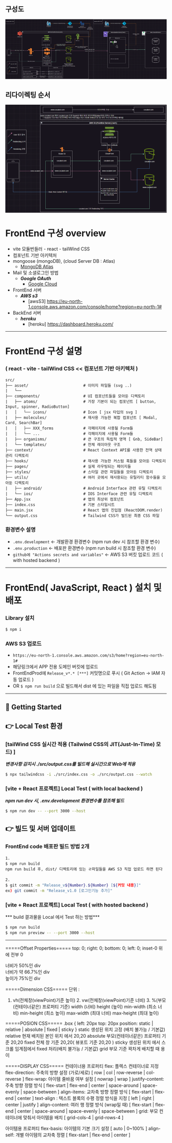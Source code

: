 ## 구성도
![구성도](구성도.png)

##  리다이렉팅 순서
![리다이렉팅_순서](리다이렉팅_구성.png)


#### 
# FrontEnd 구성 overview
#### 
- vite 모듈번들러 - react - tailWind CSS
- 컴포넌트 기반 아키텍처
- mongoose (mongoDB), (cloud Server DB : Atlas)
  - [MongoDB Atlas](https://cloud.mongodb.com/v2#/org/66fcba7d069a4d43c73cf7af/projects)
- Mail 및 소셜로그인 방법
  - ***Google OAuth***
    - [Google Cloud](https://console.cloud.google.com/welcome?rapt=AEjHL4OJjFc4lzLNcPNlXrzCFEk45oarFz-owP3pH7s5GC9KMcHKLrYImjWonYlwViLawL4IKSzLOyJDlzlqi-pTsoabi1ETDflnLRV5rtVjyiFK-EuHj7Q&inv=1&invt=AbrdaA&project=oauthmailer-452010)
- FrontEnd 서버
  - ***AWS s3***
    - [awsS3] https://eu-north-1.console.aws.amazon.com/console/home?region=eu-north-1#
- BackEnd 서버
  - ***heroku***
    - [heroku] https://dashboard.heroku.com/

___

#### 
# FrontEnd 구성 설명
#### 

### ( react - vite - tailWind CSS << 컴포넌트 기반 아키텍처 )
```tree
src/
├── asset/                        # 이미지 파일들 (svg ..)
|   └──                           
├── components/                   # UI 컴포넌트들을 모아둔 디렉토리 
|   ├── atoms/                    # 가장 기본이 되는 컴포넌트 [ button, Input, spinner, RadioButton]
|   │   └── icons/                # Icon [ jsx 타입의 svg ]
|   ├── molecules/                # 재사용 가능한 복합 컴포넌트 [ Modal, Card, SearchBar]
|   │   ├── XXX_forms             # 각페이지에 사용될 Form들
|   │   └── ...                   # 각페이지에 사용될 Form들
|   ├── organisms/                # 큰 구조의 독립적 영역 [ Gnb, SideBar]
|   └── templates/                # 전체 레이아웃 구조 
├── context/                      # React Context API를 사용한 전역 상태 관리 디렉토리
├── hooks/                        # 재사용 가능한 커스텀 훅들을 모아둔 디렉토리
├── pages/                        # 실제 라우팅되는 페이지들
├── styles/                       # 스타일 관련 파일들을 모아둔 디렉토리
├── utils/                        # 여러 곳에서 재사용되는 유틸리티 함수들을 모아둔 디렉토리
|   ├── android/                  # Android Interface 관련 유틸 디렉토리
|   └── ios/                      # IOS Interface 관련 유틸 디렉토리
├── App.jsx                       # 앱의 최상위 컴포넌트
├── index.css                     # 기본 스타일시트
├── main.jsx                      # React 앱의 진입점 (ReactDOM.render)
└── output.css                    # Tailwind CSS가 빌드된 최종 CSS 파일
```

### 환경변수 설명
  - `.env.development` <- 개발환경 환경변수 (npm run dev 시 참조할 환경 변수)
  - `.env.production`  <- 배포판 환경변수   (npm run build 시 참조할 환경 변수)
  - `github에 "Actions secrets and variables"` <- AWS S3 버킷 업로드 코드 ( with hosted backend )

___

#### 
# FrontEnd( JavaScript, React ) 설치 및 배포
#### 

### Library 설치
```bash
$ npm i
```

### AWS S3 업로드
  - `https://eu-north-1.console.aws.amazon.com/s3/home?region=eu-north-1#` 
  - 해당링크에서 APP 전용 도메인 버킷에 업로드
  - FrontEndProd에 `Release_v*.* [***]` 커밋명으로 푸시 ( Git Action -> IAM 자동 업로드 )
  - OR `$ npm run build` 으로 빌드해서 dist 에 있는 파일을 직접 업로드 해도됨

___

## 🚀 Getting Started

## 👉 Local Test 환경
### [tailWind CSS 실시간 적용 (Tailwind CSS의 JIT(Just-In-Time) 모드) ]
***변경사항 감지시 ./src/output.css를 빌드해 실시간으로 Web에 적용***
```bash
$ npx tailwindcss -i ./src/index.css -o ./src/output.css --watch
```

### [vite + React 프로젝트] Local Test ( with local backend )
***npm run dev 시, .env.development 환경변수를 참조해 빌드***
```bash
$ npm run dev -- --port 3000 --host
```

## 👉 빌드 및 서버 업데이트
### FrontEnd code 배포판 빌드 방법 2개
```bash
1.
$ npm run build
npm run build 후, dist/ 디렉토리에 있는 ㄹ파일들을 AWS S3 직접 업로드 하면 된다

2.
$ git commit -m "Release_v${Number}.${Number} [${커밋 내용}]"
ex) git commit -m "Release_v1.0 [로그인기능 추가]"
```

### [vite + React 프로젝트] Local Test ( with hosted backend )
*** build 결과물을 Local 에서 Test 하는 방법***
```bash
$ npm run build
$ npm run preview -- --port 3000 --host
```

___

=====Offset Properties=====
  top: 0;
  right: 0;
  bottom: 0;
  left: 0;
inset-0 위에 전부 0
<div class="w-1/2">너비가 50%인 div</div>
<div class="w-2/3">너비가 약 66.7%인 div</div>
<div class="h-3/4">높이가 75%인 div</div>

=====Dimension CSS=====
단위 : 
1. vh(전체창(viewPoint)기준 높이)  2. vw(전체창(viewPoint)기준 너비) 3. %(부모(컨테이너같은) 프로퍼티 기준)
width (너비)
height (높이)
min-width (최소 너비)
min-height (최소 높이)
max-width (최대 너비)
max-height (최대 높이)

=====POSION CSS=====
.box {
  left: 20px
  top: 20px
  position: static | relative | absolute | fixed | sticky
}
static	생성된 위치 고정 (배치 불가능 / 기본값)
relative	현재 배치된 본인 위치 에서 20,20
absolute	부모(컨테이너같은) 프로퍼티 기준 20,20
fixed	전체 창 기준 20,20( 뷰포트 기준 20,20 )
sticky	생성된 위치 에서 스크롤 임계점에서 fixed 처리(배치 불가능 / 기본값)
grid 부모 기준 꽉차게 배치할 때 용이

=====DISPLAY CSS=====
컨테이너용 프로퍼티
flex: 플렉스 컨테이너로 지정
flex-direction: 주축의 방향 설정 (가로/세로)
    [ row | col | row-reverse | col-reverse ]
flex-wrap: 아이템 줄바꿈 여부 설정
    [ nowrap | wrap ]
justify-content: 주축 방향 정렬 방식
    [ flex-start | flex-end | center | space-around | space-evenly | space-between ]
align-items: 교차축 방향 정렬 방식
    [ flex-start | flex-end | center ]
text-align : 텍스트 블록의 수평 정렬 방식을 지정
    [ left | right | center | justify ]
align-content: 여러 행 정렬 방식 (wrap일 때)
    [ flex-start | flex-end | center | space-around | space-evenly | space-between ]
grid: 부모 컨테이너에 맞춰서 아이템을 배치
    [ grid-cols-4 | grid-rows-4 ]

아이템용 프로퍼티
flex-basis: 아이템의 기본 크기 설정
    [ auto | 0~100% ]
align-self: 개별 아이템의 교차축 정렬
    [ flex-start | flex-end | center ]